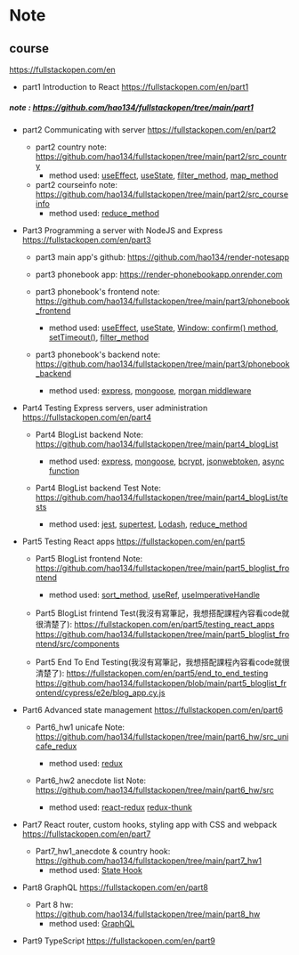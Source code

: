# Note
## course
https://fullstackopen.com/en

* part1 Introduction to React
https://fullstackopen.com/en/part1
##### note : https://github.com/hao134/fullstackopen/tree/main/part1

* part2 Communicating with server
https://fullstackopen.com/en/part2
    * part2 country note: 
    https://github.com/hao134/fullstackopen/tree/main/part2/src_country
        * method used: 
        [useEffect](https://legacy.reactjs.org/docs/hooks-effect.html),
        [useState](https://legacy.reactjs.org/docs/hooks-state.html),
        [filter_method](https://developer.mozilla.org/en-US/docs/Web/JavaScript/Reference/Global_Objects/Array/filter),
        [map_method](https://developer.mozilla.org/en-US/docs/Web/JavaScript/Reference/Global_Objects/Map)
    * part2 courseinfo note: 
    https://github.com/hao134/fullstackopen/tree/main/part2/src_courseinfo
        * method used:
        [reduce_method](https://developer.mozilla.org/en-US/docs/Web/JavaScript/Reference/Global_Objects/Array/reduce)
* Part3 Programming a server with NodeJS and Express
https://fullstackopen.com/en/part3
    * part3 main app's github:
    https://github.com/hao134/render-notesapp

    * part3 phonebook app:
    https://render-phonebookapp.onrender.com

    * part3 phonebook's frontend note:
    https://github.com/hao134/fullstackopen/tree/main/part3/phonebook_frontend
        * method used:
        [useEffect](https://legacy.reactjs.org/docs/hooks-effect.html),
        [useState](https://legacy.reactjs.org/docs/hooks-state.html),
        [Window: confirm() method](https://developer.mozilla.org/en-US/docs/Web/API/Window/confirm),
        [setTimeout()](https://developer.mozilla.org/en-US/docs/Web/API/setTimeout),
        [filter_method](https://developer.mozilla.org/en-US/docs/Web/JavaScript/Reference/Global_Objects/Array/filter)


    * part3 phonebook's backend note:
    https://github.com/hao134/fullstackopen/tree/main/part3/phonebook_backend
        * method used:
        [express](https://expressjs.com),
        [mongoose](https://mongoosejs.com/docs/guide.html),
        [morgan middleware](https://expressjs.com/en/resources/middleware/morgan.html)


* Part4 Testing Express servers, user administration
https://fullstackopen.com/en/part4
    * Part4 BlogList backend Note:
    https://github.com/hao134/fullstackopen/tree/main/part4_blogList
        * method used:
        [express](https://expressjs.com),
        [mongoose](https://mongoosejs.com/docs/guide.html),
        [bcrypt](https://www.npmjs.com/package/bcrypt),
        [jsonwebtoken](https://github.com/auth0/node-jsonwebtoken),
        [async function](https://developer.mozilla.org/en-US/docs/Web/JavaScript/Reference/Statements/async_function)
    
    * Part4 BlogList backend Test Note:
    https://github.com/hao134/fullstackopen/tree/main/part4_blogList/tests
        * method used:
        [jest](https://jestjs.io),
        [supertest](https://www.npmjs.com/package/supertest),
        [Lodash](https://lodash.com),
        [reduce_method](https://developer.mozilla.org/en-US/docs/Web/JavaScript/Reference/Global_Objects/Array/reduce)

* Part5 Testing React apps
https://fullstackopen.com/en/part5
    * Part5 BlogList frontend Note:
    https://github.com/hao134/fullstackopen/tree/main/part5_bloglist_frontend
      * method used:
      [sort_method](https://developer.mozilla.org/en-US/docs/Web/JavaScript/Reference/Global_Objects/Array/sort),
      [useRef](https://legacy.reactjs.org/docs/hooks-reference.html#useref),
      [useImperativeHandle](https://legacy.reactjs.org/docs/hooks-reference.html#useimperativehandle)

    * Part5 BlogList frintend Test(我沒有寫筆記，我想搭配課程內容看code就很清楚了):
    https://fullstackopen.com/en/part5/testing_react_apps
    https://github.com/hao134/fullstackopen/tree/main/part5_bloglist_frontend/src/components

    * Part5 End To End Testing(我沒有寫筆記，我想搭配課程內容看code就很清楚了):
    https://fullstackopen.com/en/part5/end_to_end_testing
    https://github.com/hao134/fullstackopen/blob/main/part5_bloglist_frontend/cypress/e2e/blog_app.cy.js

* Part6 Advanced state management
https://fullstackopen.com/en/part6
    * Part6_hw1 unicafe Note:
    https://github.com/hao134/fullstackopen/tree/main/part6_hw/src_unicafe_redux
        * method used:
        [redux](https://redux.js.org/)
    
    * Part6_hw2 anecdote list Note:
    https://github.com/hao134/fullstackopen/tree/main/part6_hw/src
        * method used:
        [react-redux](https://react-redux.js.org)
        [redux-thunk](https://github.com/reduxjs/redux-thunk)
        
* Part7 React router, custom hooks, styling app with CSS and webpack
https://fullstackopen.com/en/part7
   * Part7_hw1_anecdote & country hook:
   https://github.com/hao134/fullstackopen/tree/main/part7_hw1
      * method used:
      [State Hook](https://legacy.reactjs.org/docs/hooks-state.html)

* Part8 GraphQL
https://fullstackopen.com/en/part8
   * Part 8 hw:
   https://github.com/hao134/fullstackopen/tree/main/part8_hw
      * method used:
      [GraphQL](https://graphql.org)

* Part9 TypeScript
https://fullstackopen.com/en/part9
